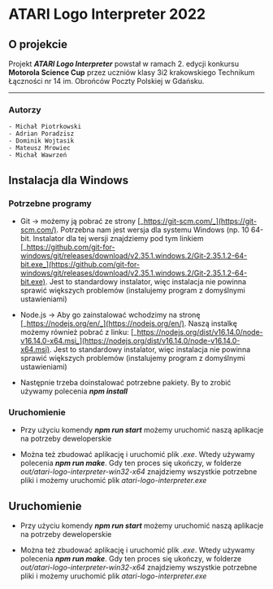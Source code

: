 # ATARI Logo Interpreter 2022

## O projekcie

Projekt **_ATARI Logo Interpreter_** powstał w ramach 2. edycji konkursu **Motorola Science Cup** przez uczniów klasy 3i2 krakowskiego Technikum Łączności nr 14 im. Obrońców Poczty Polskiej w Gdańsku.

---

### Autorzy
```
- Michał Piotrkowski
- Adrian Poradzisz
- Dominik Wojtasik
- Mateusz Mrowiec
- Michał Wawrzeń
```


## Instalacja dla Windows

  

### Potrzebne programy

  

- Git -> możemy ją pobrać ze strony [_https://git-scm.com/_](https://git-scm.com/). Potrzebna nam jest wersja dla systemu Windows (np. 10 64-bit. Instalator dla tej wersji znajdziemy pod tym linkiem [_https://github.com/git-for-windows/git/releases/download/v2.35.1.windows.2/Git-2.35.1.2-64-bit.exe_](https://github.com/git-for-windows/git/releases/download/v2.35.1.windows.2/Git-2.35.1.2-64-bit.exe). Jest to standardowy instalator, więc instalacja nie powinna sprawić większych problemów (instalujemy program z domyślnymi ustawieniami)

  

- Node.js -> Aby go zainstalować wchodzimy na stronę [_https://nodejs.org/en/_](https://nodejs.org/en/). Naszą instalkę możemy również pobrać z linku: [_https://nodejs.org/dist/v16.14.0/node-v16.14.0-x64.msi_](https://nodejs.org/dist/v16.14.0/node-v16.14.0-x64.msi). Jest to standardowy instalator, więc instalacja nie powinna sprawić większych problemów (instalujemy program z domyślnymi ustawieniami)
- Następnie trzeba doinstalować potrzebne pakiety. By to zrobić używamy polecenia **_npm install_**

### Uruchomienie

- Przy użyciu komendy **_npm run start_** możemy uruchomić naszą aplikacje na potrzeby deweloperskie

- Można też zbudować aplikację i uruchomić plik _.exe_. Wtedy używamy polecenia **_npm run make_**. Gdy ten proces się ukończy, w folderze _out/atari-logo-interpreter-win32-x64_ znajdziemy wszystkie potrzebne pliki i możemy uruchomić plik _atari-logo-interpreter.exe_

## Uruchomienie

- Przy użyciu komendy **_npm run start_** możemy uruchomić naszą aplikacje na potrzeby deweloperskie

- Można też zbudować aplikację i uruchomić plik _.exe_. Wtedy używamy polecenia **_npm run make_**. Gdy ten proces się ukończy, w folderze _out/atari-logo-interpreter-win32-x64_ znajdziemy wszystkie potrzebne pliki i możemy uruchomić plik _atari-logo-interpreter.exe_
